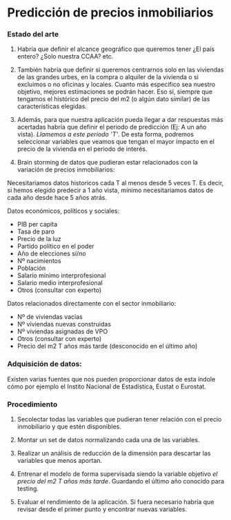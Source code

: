 # Predicción de precios inmobiliarios

### Estado del arte

1) Habría que definir el alcance geográfico que queremos tener ¿El país entero? ¿Solo nuestra CCAA? etc.

2) También habría que definir si queremos centrarnos solo en las viviendas de las grandes urbes, en la compra o alquiler de la vivienda o si excluimos o no oficinas y locales.
Cuanto más especifico sea nuestro objetivo, mejores estimaciones se podrán hacer. Eso sí, siempre que tengamos el histórico del precio del m2 (o algún dato similar) de las características elegidas.

3) Además, para que nuestra aplicación pueda llegar a dar respuestas más acertadas habría que definir el periodo de predicción (Ej: A un año vista). *Llamemos a este periodo 'T'*.
De esta forma, podremos seleccionar variables que veamos que tengan el mayor impacto en el precio de la vivienda en el periodo de interés.

4) Brain storming de datos que pudieran estar relacionados con la variación de precios inmobiliarios:

Necesitariamos datos historicos cada T al menos desde 5 veces T. Es decir, si hemos elegido predecir a 1 año vista, mínimo necesitariamos datos de cada año desde hace 5 años atrás.

Datos económicos, políticos y sociales:
- PIB per capita
- Tasa de paro
- Precio de la luz
- Partido político en el poder
- Año de elecciones sí/no
- Nº nacimientos
- Población
- Salarío mínimo interprofesional
- Salario medio interprofesional
- Otros (consultar con experto)


Datos relacionados directamente con el sector inmobiliario:

- Nº de viviendas vacías
- Nº viviendas nuevas construidas
- Nº viviendas asignadas de VPO
- Otros (consultar con experto)
- Precio del m2 T años más tarde (desconocido en el último año)


### Adquisición de datos:

Existen varias fuentes que nos pueden proporcionar datos de esta índole cómo por ejemplo el Instito Nacional de Estadística, Eustat o Eurostat.

### Procedimiento

1. Secolectar todas las variables que pudieran tener relación con el precio inmobiliario y que estén disponibles.

2. Montar un set de datos normalizando cada una de las variables.

3. Realizar un análisis de reducción de la dimensión para descartar las variables que menos aportan.

4. Entrenar el modelo de forma supervisada siendo la variable objetivo *el precio del m2 T años más tarde*. Guardando el último año conocido para testing.

5. Evaluar el rendimiento de la aplicación. Si fuera necesario habría que revisar desde el primer punto y encontrar nuevas variables.






